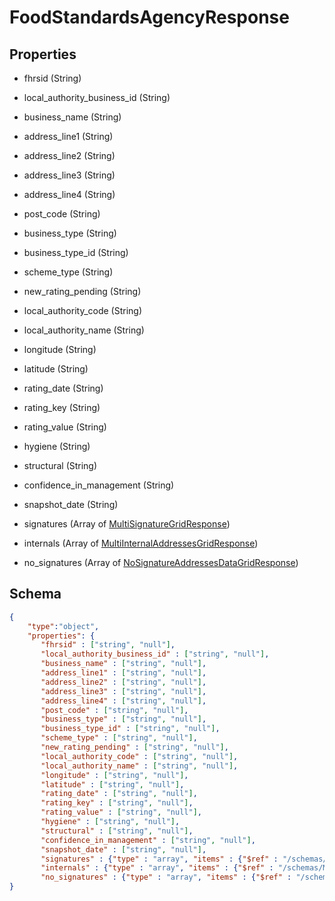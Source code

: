 # FoodStandardsAgencyResponse
## Properties
- fhrsid (String)

   
- local_authority_business_id (String)

   
- business_name (String)

   
- address_line1 (String)

   
- address_line2 (String)

   
- address_line3 (String)

   
- address_line4 (String)

   
- post_code (String)

   
- business_type (String)

   
- business_type_id (String)

   
- scheme_type (String)

   
- new_rating_pending (String)

   
- local_authority_code (String)

   
- local_authority_name (String)

   
- longitude (String)

   
- latitude (String)

   
- rating_date (String)

   
- rating_key (String)

   
- rating_value (String)

   
- hygiene (String)

   
- structural (String)

   
- confidence_in_management (String)

   
- snapshot_date (String)

   
- signatures (Array of [MultiSignatureGridResponse](MultiSignatureGridResponse.md))

   
- internals (Array of [MultiInternalAddressesGridResponse](MultiInternalAddressesGridResponse.md))

   
- no_signatures (Array of [NoSignatureAddressesDataGridResponse](NoSignatureAddressesDataGridResponse.md))

   

## Schema
```json
{
    "type":"object",
    "properties": {
       "fhrsid" : ["string", "null"],
       "local_authority_business_id" : ["string", "null"],
       "business_name" : ["string", "null"],
       "address_line1" : ["string", "null"],
       "address_line2" : ["string", "null"],
       "address_line3" : ["string", "null"],
       "address_line4" : ["string", "null"],
       "post_code" : ["string", "null"],
       "business_type" : ["string", "null"],
       "business_type_id" : ["string", "null"],
       "scheme_type" : ["string", "null"],
       "new_rating_pending" : ["string", "null"],
       "local_authority_code" : ["string", "null"],
       "local_authority_name" : ["string", "null"],
       "longitude" : ["string", "null"],
       "latitude" : ["string", "null"],
       "rating_date" : ["string", "null"],
       "rating_key" : ["string", "null"],
       "rating_value" : ["string", "null"],
       "hygiene" : ["string", "null"],
       "structural" : ["string", "null"],
       "confidence_in_management" : ["string", "null"],
       "snapshot_date" : ["string", "null"],
       "signatures" : {"type" : "array", "items" : {"$ref" : "/schemas/MultiSignatureGrid"},
       "internals" : {"type" : "array", "items" : {"$ref" : "/schemas/MultiInternalAddressesGrid"},
       "no_signatures" : {"type" : "array", "items" : {"$ref" : "/schemas/NoSignatureAddressesDataGrid"}
}
```

